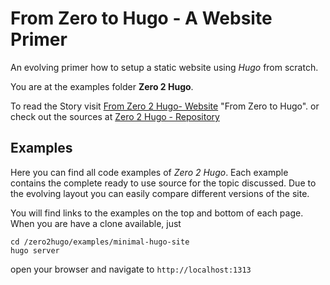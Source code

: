 # From Zero to Hugo - A Website Primer

An evolving primer how to setup a static website using _Hugo_ from scratch.

You are at the examples folder **Zero 2 Hugo**.

To read the Story visit
[From Zero 2 Hugo- Website](https://irkode.github.io/zero2hugo/) "From Zero to
Hugo". or check out the sources at
[Zero 2 Hugo - Repository](https://github.com/irkode/zero2hugo)

## Examples

Here you can find all code examples of _Zero 2 Hugo_. Each example contains the
complete ready to use source for the topic discussed. Due to the evolving layout
you can easily compare different versions of the site.

You will find links to the examples on the top and bottom of each page. When you
are have a clone available, just

```shell
cd /zero2hugo/examples/minimal-hugo-site
hugo server
```

open your browser and navigate to `http://localhost:1313`

